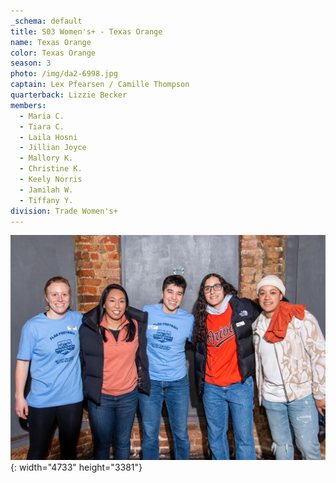 ```yaml
---
_schema: default
title: S03 Women's+ - Texas Orange
name: Texas Orange
color: Texas Orange
season: 3
photo: /img/da2-6998.jpg
captain: Lex Pfearsen / Camille Thompson
quarterback: Lizzie Becker
members:
  - Maria C.
  - Tiara C.
  - Laila Hosni
  - Jillian Joyce
  - Mallory K.
  - Christine K.
  - Keely Norris
  - Jamilah W.
  - Tiffany Y.
division: Trade Women's+
---
```

![](/img/da2-6998.jpg){: width="4733" height="3381"}